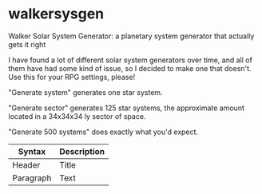 # walkersysgen

Walker Solar System Generator: a planetary system generator that actually gets it right


I have found a lot of different solar system generators over time, and all of them have had some kind of issue, so I decided to make one that doesn't. 
Use this for your RPG settings, please!


"Generate system" generates one star system.


"Generate sector" generates 125 star systems, the approximate amount located in a 34x34x34 ly sector of space.


"Generate 500 systems" does exactly what you'd expect.

| Syntax      | Description |
| ----------- | ----------- |
| Header      | Title       |
| Paragraph   | Text        |
